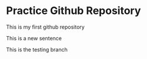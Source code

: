 # Practice Github Repository
 This is my first github repository

This is a new sentence

This is the testing branch
